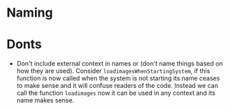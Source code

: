 # Naming

# Donts

* Don't include external context in names or (don't name things based on how they are used).  Consider
  `loadimagesWhenStartingSystem`, if this function is now called when the
  system is not starting its name ceases to make sense and it will confuse
  readers of the code. Instead we can call the function `loadimages` now it can be used in any context and its name makes sense.

